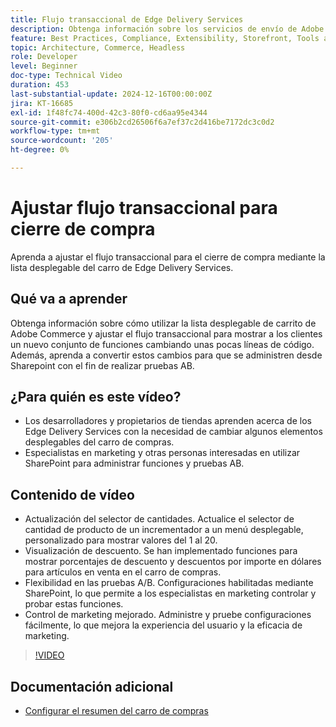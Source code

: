 ```yaml
---
title: Flujo transaccional de Edge Delivery Services
description: Obtenga información sobre los servicios de envío de Adobe Edge y cómo cambiar el flujo transaccional.
feature: Best Practices, Compliance, Extensibility, Storefront, Tools and External Services
topic: Architecture, Commerce, Headless
role: Developer
level: Beginner
doc-type: Technical Video
duration: 453
last-substantial-update: 2024-12-16T00:00:00Z
jira: KT-16685
exl-id: 1f48fc74-400d-42c3-80f0-cd6aa95e4344
source-git-commit: e306b2cd26506f6a7ef37c2d416be7172dc3c0d2
workflow-type: tm+mt
source-wordcount: '205'
ht-degree: 0%

---
```


# Ajustar flujo transaccional para cierre de compra

Aprenda a ajustar el flujo transaccional para el cierre de compra mediante la lista desplegable del carro de Edge Delivery Services.

## Qué va a aprender

Obtenga información sobre cómo utilizar la lista desplegable de carrito de Adobe Commerce y ajustar el flujo transaccional para mostrar a los clientes un nuevo conjunto de funciones cambiando unas pocas líneas de código.  Además, aprenda a convertir estos cambios para que se administren desde Sharepoint con el fin de realizar pruebas AB.

## ¿Para quién es este vídeo?

* Los desarrolladores y propietarios de tiendas aprenden acerca de los Edge Delivery Services con la necesidad de cambiar algunos elementos desplegables del carro de compras.
* Especialistas en marketing y otras personas interesadas en utilizar SharePoint para administrar funciones y pruebas AB.

## Contenido de vídeo

* Actualización del selector de cantidades. Actualice el selector de cantidad de producto de un incrementador a un menú desplegable, personalizado para mostrar valores del 1 al 20.
* Visualización de descuento. Se han implementado funciones para mostrar porcentajes de descuento y descuentos por importe en dólares para artículos en venta en el carro de compras.
* Flexibilidad en las pruebas A/B. Configuraciones habilitadas mediante SharePoint, lo que permite a los especialistas en marketing controlar y probar estas funciones.
* Control de marketing mejorado. Administre y pruebe configuraciones fácilmente, lo que mejora la experiencia del usuario y la eficacia de marketing.

>[!VIDEO](https://video.tv.adobe.com/v/3442354?learn=on&captions=spa)

## Documentación adicional

* [Configurar el resumen del carro de compras](https://experienceleague.adobe.com/developer/commerce/storefront/dropins/cart/tutorials/configure-cart-summary/?lang=es)
